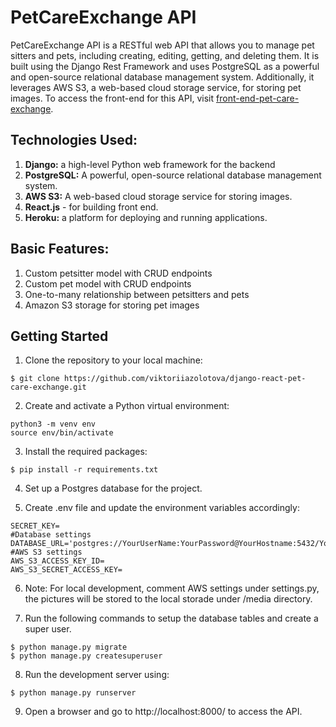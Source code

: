 # PetCareExchange API

PetCareExchange API is a RESTful web API that allows you to manage pet sitters and pets, including creating, editing, getting, and deleting them. It is built using the Django Rest Framework and uses PostgreSQL as a powerful and open-source relational database management system. Additionally, it leverages AWS S3, a web-based cloud storage service, for storing pet images. To access the front-end for this API, visit [front-end-pet-care-exchange](https://github.com/viktoriiazolotova/front-end-pet-care-exchange).

## Technologies Used:

1. **Django:** a high-level Python web framework for the backend
2. **PostgreSQL:** A powerful, open-source relational database management system.
3. **AWS S3:** A web-based cloud storage service for storing images.
4. **React.js** - for building front end.
5. **Heroku:** a platform for deploying and running applications.

## Basic Features:

1. Custom petsitter model with CRUD endpoints
2. Custom pet model with CRUD endpoints
3. One-to-many relationship between petsitters and pets
4. Amazon S3 storage for storing pet images


## Getting Started

1. Clone the repository to your local machine:
``` 
$ git clone https://github.com/viktoriiazolotova/django-react-pet-care-exchange.git
```

2. Create and activate a Python virtual environment:
```   
python3 -m venv env
source env/bin/activate
```

3. Install the required packages:
```    
$ pip install -r requirements.txt
```

4. Set up a Postgres database for the project.
    
5. Create .env file and update the environment variables accordingly:
```       
SECRET_KEY=
#Database settings
DATABASE_URL='postgres://YourUserName:YourPassword@YourHostname:5432/YourDatabaseName'
#AWS S3 settings
AWS_S3_ACCESS_KEY_ID=
AWS_S3_SECRET_ACCESS_KEY=
```

6.  Note: For local development, comment AWS settings under settings.py, 
the pictures will be stored to the local storade under /media directory.
    
7. Run the following commands to setup the database tables and create a super user.
```   
$ python manage.py migrate
$ python manage.py createsuperuser
```

8. Run the development server using:
```  
$ python manage.py runserver
```

9.  Open a browser and go to http://localhost:8000/ to access the API.

